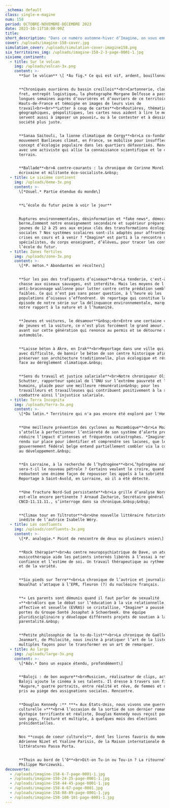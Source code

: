 ```yaml
---
_schema: default
class: single-e-magine
num: 158
period: OCTOBRE-NOVEMBRE-DECEMBRE 2023
date: 2023-10-11T10:00:00Z
title:
short_description: "Dans ce numéro automne-hiver d’Imagine, on vous emmène dans l’école du futur, sur les traces des trafiquants d’oiseaux, en Lorraine où l’on cherche de l’hydrogène naturel dans d’anciennes mines de charbon, au Mozambique frappé par les cyclones\_à répétition, au centre neuro-psychiatrique de Dave (Namur) qui développe un projet de musicothérapie, au Groupe Santé Josaphat pour parler vie affective et sexuelle, à la rencontre de l’écrivain Douglas Kennedy, du cinéaste Baloji et de l’activiste française Sanaa Saitouli (Banlieues climat)…  "
cover: /uploads/imagine-158-cover.jpg
simulation_cover: /uploads/simulation-cover-imagine158.png
six_territoires_img: /uploads/imagine-158-2-3-page-0001-1.jpg
sixieme_continent:
  - title: Sur le volcan
    img: /uploads/volcan-3x.png
    content: >-
      **Sur le volcan** \[ *Au fig.* Ce qui est vif, ardent, bouillonnant \]


      **Chroniques ouvrières du bassin creillois**<br>Cartonnerie, clouterie,
      fret, entrepôt logistique… la photographe Morgane Delfosse a passé de
      longues semaines auprès d’ouvrières et d’ouvriers de ce territoire des
      Hauts-de-France et témoigne en images de leurs vies de
      travail<br><br>**Lutter à coup de cartes**<br>Routières, thématiques,
      géographiques, géopolitiques, les cartes nous aident à lire le monde. Mais
      servent aussi à imposer un pouvoir… ou à le contester et à dessiner une
      société plus juste.


      **Sanaa Saitouli, la lionne climatique de Cergy**<br>La co-fondatrice du
      mouvement Banlieues climat, en France, se mobilise pour insuffler le
      concept d’écologie populaire dans les quartiers défavorisés. Rencontre
      avec une activiste qui allie la connaissance scientifique et le combat de
      terrain.


      **Ballade**<br>A contre-courants : la chronique de Corinne Morel Darleux,
      écrivaine et militante éco-socialiste.&nbsp;
  - title: Le sixième continent
    img: /uploads/6eme-3x.png
    content: >-
      \[*Usuel.* Partie étendue du monde\]


      **L’école du futur peine à voir le jour**


      Ruptures environnementales, désinformation et *fake news*, démocratie en
      berne…Comment notre enseignement secondaire et supérieur prépare-t-il les
      jeunes de 12 à 25 ans aux enjeux clés des transformations écologiques et
      sociales ? Nos systèmes scolaires sont-ils adaptés pour affronter les
      crises en cours et à venir ? *Imagine* est parti à la rencontre de
      spécialistes, du corps enseignant, d’élèves… pour tracer les contours de
      l’école du futur.
  - title: Zones fertiles
    img: /uploads/zone-3x.png
    content: >-
      \[*P. méton.* Abondantes en récoltes\]


      **Sur les pas des trafiquants d’oiseaux**<br>La tenderie, c'est-à-dire la
      chasse aux oiseaux sauvages, est interdite. Mais les moyens de l’Unité
      anti-braconnage wallonne pour lutter contre cette prédation semblent trop
      faibles. Ce qui n’est pas sans poser question, à l’heure où les
      populations d’oiseaux s’effondrent. Un reportage qui constitue le premier
      épisode de notre série sur la délinquance environnementale, marqueur de
      notre rapport à la nature et à l’humanité.


      **Jeunes et voitures, le désamour**&nbsp;<br>Entre une certaine catégorie
      de jeunes et la voiture, ce n’est plus forcément le grand amour. Zoom
      avant sur cette génération qui renonce au permis et se détourne du mythe
      automobile.


      **Laisse béton à Akre, en Irak**<br>Reportage dans une ville qui tente,
      avec difficulté, de bannir le béton de son centre historique afin de
      préserver son architecture traditionnelle, plus écologique et résiliente
      face au dérèglement climatique.&nbsp;


      **Sens du travail et justice salariale**<br>Notre chroniqueur Olivier De
      Schutter, rapporteur spécial de l’ONU sur l’extrême pauvreté et les droits
      humains, plaide pour une meilleure rémunération&nbsp; pour les
      travailleurs et travailleuses qui contribuent positivement à la société et
      combattre ainsi l’injustice salariale.
  - title: Terra Incognita
    img: /uploads/terra-3x.png
    content: >-
      \[*Du latin.* Territoire qui n'a pas encore été exploré par l'Homme\]


      **Une meilleure prévention des cyclones au Mozambique**<br>Le Mozambique
      s’attelle à perfectionner l’entièreté de son système d’alerte précoce pour
      réduire l’impact d’intenses et fréquentes catastrophes. *Imagine* s’est
      rendu sur place pour identifier et comprendre ses lacunes, que le
      gouvernement fédéral belge entend partiellement combler via la coopération
      au développement.&nbsp;


      **En Lorraine, à la recherche de l’hydrogène**<br>L’hydrogène naturel
      sera-t-il le nouveau pétrole ? Certains veulent le croire, quand d’autres
      redoutent une énième façon de repousser les appels à la sobriété.
      Reportage à Saint-Avold, en Lorraine, où il a été détecté.


      **Une fracture Nord-Sud persistante**<br>La grille d’analyse Nord-Sud
      est-elle encore pertinente ? Arnaud Zacharie, Secrétaire général du
      CNCD-11.11.11., s’interroge dans sa chronique.&nbsp;&nbsp;


      **Climax tour en Tiltrotor**<br>Une nouvelle littéraire futuriste et
      inédite de l’autrice Isabelle Wéry.
  - title: Les confluents
    img: /uploads/confluents-3x.png
    content: >-
      \[*P. analogie.* Point de rencontre de deux ou plusieurs voies\]


      **Rock thérapie**<br>Au centre neuropsychiatrique de Dave, un atelier de
      musicothérapie aide les patients internés libérés à l’essai à retrouver la
      confiance et l’estime de soi. Un travail thérapeutique au rythme du rock
      et de la variété.


      **Six pieds sur Terre**<br>La chronique de l’autrice et journaliste Laure
      Noualhat s’attaque à l’EPR, fleuron (?) du nucléaire français.


      **« Les parents sont démunis quand il faut parler de sexualité
      »**<br>Alors que le débat sur l’éducation à la vie relationnelle,
      affective et sexuelle (EVRAS) se cristallise, *Imagine* a poussé les
      portes du Groupe Santé Josaphat à Schaerbeek. Une équipe
      pluridisciplinaire y développe différents projets de soutien à la
      parentalité.&nbsp;


      **Petite philosophie de la to-do-list**<br>La chronique de Gaëlle
      Jeanmart, de Philocité, nous invite à pratiquer l’art de la liste de
      multiples façons pour le transformer en un art de remarquer.
  - title: Au large
    img: /uploads/large-3x.png
    content: >-
      \[*Adv.* Dans un espace étendu, profondément\]


      **Baloji : de bon augure**<br>Musicien, réalisateur de clips, acteur,
      Baloji ajoute le cinéma à ses talents. Il dresse à travers son film,
      *Augure,* quatre portraits, entre réalité et rêve, de femmes et d’hommes
      pris au piège des assignations sociales. Rencontre.


      **Douglas Kennedy :** ***« Aux Etats-Unis, nous vivons une guerre
      culturelle »***<br>A l’occasion de la sortie de son dernier roman, une
      dystopie terrifiante et réaliste, Douglas Kennedy nous reçoit pour évoquer
      son pays, fracturé et multiple, à quelques mois des élections
      présidentielles.


      Nos **coups de coeur culturels**, dont les livres favoris du moment de
      Adrienne Nizet et Ysaline Parisis, de la Maison internationale des
      littératures Passa Porta.


      **Thuin au bord de l’O**<br>Dit-on Tu-in ou Tou-in ? La ritournelle de
      Philippe Marczewski.
decouverte:
  - /uploads/imagine-158-6-7-page-0001-1.jpg
  - /uploads/imagine-158-24-25-page-0001-1.jpg
  - /uploads/imagine-158-44-45-page-0001-1.jpg
  - /uploads/imagine-158-6-67-page-0001.jpg
  - /uploads/imagine-158-88-89-page-0001-1.jpg
  - /uploads/imagine-158-100-101-page-0001-1.jpg
---
```

